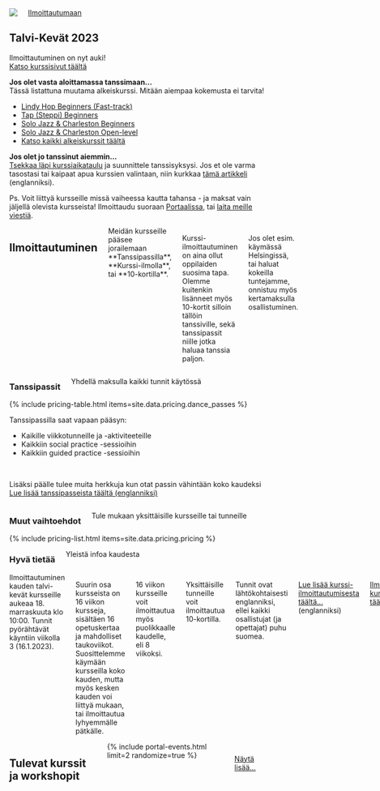 <section class="row align-items-end">
  <div class="large-6 medium-10 medium-centered columns aside pr20">
    <div class="shadow-pop">
      <a href="/courses">
        <img src="{{ site.urlimg }}/medium/lukkari-winter-spring-2023.png" />
      </a>
    </div>
    <div class="button-group t30">
      <a href="/courses" class="button expand">Ilmoittautumaan</a>
    </div>
  </div>

<div class="large-6 medium-8 medium-centered columns end">
<article markdown="1">

## **Talvi-Kevät** 2023

Ilmoittautuminen on nyt auki!  
[Katso kurssisivut täältä](/courses)

**Jos olet vasta aloittamassa tanssimaan...**  
Tässä listattuna muutama alkeiskurssi. Mitään aiempaa kokemusta ei tarvita!

- [Lindy Hop Beginners (Fast-track)](https://portal.blackpepperswing.com/courses/4d0tgohra3k244488lvr145qjb/lindy-hop-beginners-(fast-track))
- [Tap (Steppi) Beginners](https://portal.blackpepperswing.com/courses/4puhck2t8pk3dqv386tpj5jq5u/tap-beginners)
- [Solo Jazz & Charleston Beginners](https://portal.blackpepperswing.com/courses/2tkef5j84go1mkftl2cl85e45o/solo-jazz-&-charleston-beginners)
- [Solo Jazz & Charleston Open-level](https://portal.blackpepperswing.com/courses/1h6l7a05783hbjqtt3d0j6cn0i/solo-jazz-&-charleston-(open-level))
- [Katso kaikki alkeiskurssit täältä](/courses-for-beginners)

**Jos olet jo tanssinut aiemmin...**  
<a href="{{ site.baseurl }}/courses" class="">Tsekkaa läpi kurssiaikataulu</a> ja suunnittele tanssisyksysi. Jos et ole varma tasostasi tai kaipaat apua kurssien valintaan, niin kurkkaa <a href="https://blackpepperswing.freshdesk.com/en/support/solutions/articles/42000082224-which-courses-should-i-pick-" target="_blank">tämä artikkeli</a> (englanniksi).

Ps. Voit liittyä kursseille missä vaiheessa kautta tahansa - ja maksat vain jäljellä olevista kursseista! Ilmoittaudu suoraan [Portaalissa](/portal), tai [laita meille viestiä](/contact).

</article>
</div>
</section>

<section class="row">
  <div class="medium-12 columns">
    <h2 class="text-center">Ilmoittautuminen</h2>
    <div class="medium-8 medium-centered small-12 columns" markdown="1">
Meidän kursseille pääsee jorailemaan **Tanssipassilla**, **Kurssi-ilmolla**, tai **10-kortilla**.

Kurssi-ilmoittautuminen on aina ollut oppilaiden suosima tapa. Olemme kuitenkin lisänneet myös 10-kortit silloin tällöin tanssiville, sekä tanssipassit niille jotka haluaa tanssia paljon.

Jos olet esim. käymässä Helsingissä, tai haluat kokeilla tuntejamme, onnistuu myös kertamaksulla osallistuminen.
</div>
  </div>
</section>


<section id="class-pass">
  <div class="row">
    <div class="medium-8 medium-centered small-12 columns text-center">
      <h3>Tanssipassit</h3>
      <p>Yhdellä maksulla kaikki tunnit käytössä</p>
    </div>
  </div>
  {% include pricing-table.html items=site.data.pricing.dance_passes %}

  <section class="text-center">
    <p>Tanssipassilla saat vapaan pääsyn:</p>
    <ul class="list-checkmarks list-center list-fit-content">
      <li>Kaikille viikkotunneille ja -aktiviteeteille</li>
      <li>Kaikkiin social practice -sessioihin</li>
      <li>Kaikkiin guided practice -sessioihin</li>
    </ul>
    <br />
    <p>
      Lisäksi päälle tulee muita herkkuja kun otat passin vähintään koko kaudeksi<br />
      <a href="/dance-passes">Lue lisää tanssipasseista täältä (englanniksi)</a>
    </p>
  </section>
</section>


<section class="row">
  <div class="row medium-8 medium-centered small-12 columns text-center">
    <h3>Muut vaihtoehdot</h3>
    <p>Tule mukaan yksittäisille kursseille tai tunneille</p>
  </div>
  <div class="medium-8 medium-centered small-12 columns">
    {% include pricing-list.html items=site.data.pricing.pricing %}
  </div>
</section>

<section class="row">
  <div class="row medium-8 medium-centered small-12 columns text-center">
    <h3>Hyvä tietää</h3>
    <p>Yleistä infoa kaudesta</p>
  </div>
  <div class="medium-8 medium-centered small-12 columns" markdown="1">
Ilmoittautuminen kauden talvi-kevät kursseille aukeaa 18. marraskuuta klo 10:00.  
Tunnit pyörähtävät käyntiin viikolla 3 (16.1.2023).

Suurin osa kursseista on 16 viikon kursseja, sisältäen 16 opetuskertaa ja mahdolliset taukoviikot. Suosittelemme käymään kursseilla koko kauden, mutta myös kesken kauden voi liittyä mukaan, tai ilmoittautua lyhyemmälle pätkälle.

16 viikon kursseille voit ilmoittautua myös puolikkaalle kaudelle, eli 8 viikoksi.

Yksittäisille tunneille voit ilmoittautua 10-kortilla.

Tunnit ovat lähtökohtaisesti englanniksi, ellei kaikki osallistujat (ja opettajat) puhu suomea.

[Lue lisää kurssi-ilmoittautumisesta täältä...](https://blackpepperswing.freshdesk.com/support/solutions/articles/42000096170-course-registration) (englanniksi)

<a href="/courses" class="button">Ilmoittaudu kursseille täältä</a>
</div>
</section>


<section class="row">
  <div class="medium-12 columns">
    <h2 class="text-center">Tulevat kurssit ja workshopit</h2>
    <div class="fade-bottom" style="max-height: 380px; overflow: hidden;">
      {% include portal-events.html limit=2 randomize=true %}
    </div>
    <p style="z-index:10; padding: 10px;" class="show-more text-center">
      <a href="/courses">Näytä lisää...</a>
    </p>
  </div>
</section>
